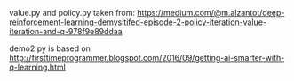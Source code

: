 value.py and policy.py taken from: https://medium.com/@m.alzantot/deep-reinforcement-learning-demysitifed-episode-2-policy-iteration-value-iteration-and-q-978f9e89ddaa

demo2.py is based on http://firsttimeprogrammer.blogspot.com/2016/09/getting-ai-smarter-with-q-learning.html
